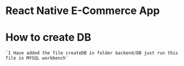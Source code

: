 # React Native E-Commerce App


# How to create DB 
    `I Have added the file createDB in folder backend/DB just run this file in MYSQL workbench`